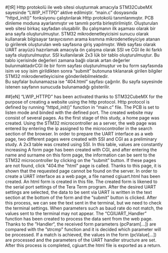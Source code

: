 #[tR]
Http protokolü ile web sitesi oluşturmak amacıyla STM32CubeMX sayesinde “LWIP_HTTPD” aktive edilmiştir. “main.c” dosyasında “httpd_init()” fonksiyonu çalıştırılarak Http protokolü tanımlanmıştır. PCB dinleme moduna ayarlanmıştır ve tanımlı portla birleştirilmiştir. Oluşturulan web sitesi birkaç sayfadan oluşabilir. Bu çalışmanın ilk aşaması olarak bir ana sayfa oluşturulmuştur. STM32 mikrodenetleyicisini sunucu olarak kullanarak bilgisayar tarayıcısının arama kısmına mikrodenetleyiciye atanan ip girilerek oluşturulan web sayfasına giriş yapılmıştır. Web sayfası olarak UART arayüzü hazırlamak amacıyla ön çalışma olarak SSI ve CGI ile iki farklı sayfa oluşturulmuştur. SSI kullanılarak 2x3 lük bir tablo oluşturulmuştur. Bu tablo içerisinde değerleri zamana bağlı olarak artan değerler bulunmaktadırCGI ile bir form sayfası oluşturulmuştur ve bu form sayfasında isim ve soy isim girildikten sonra “submit” butonuna tıklanarak girilen bilgiler STM32 mikrodenetleyicisine gönderilebilmektedir.  
Bu sayfalar bulunamazsa ise “404.html” sayfası çağırılır. Bu sayfa sayesinde istenen sayfanın sunucuda bulunamadığı gösterilir.

##[eN]
“LWIP_HTTPD” has been activated thanks to STM32CubeMX for the purpose of creating a website using the http protocol.
Http protocol is defined by running “httpd_init()” function in “main.c” file. The PCB is set to listen mode and binded with the defined port.
The created website may consist of several pages. As the first stage of this study, a home page was created. 
Using the STM32 microcontroller as a server, the web page was entered by entering the ip assigned to the microcontroller in the search section of the browser.
In order to prepare the UART interface as a web page, two different pages were created with SSI and CGI as a preliminary study. A 2x3 table was created using SSI. In this table, values are constantly increasing
A form page has been created with CGI, and after entering the name and surname on this form page, the information can be sent to the STM32 microcontroller by clicking on the “submit” button. 
If these pages are not found, click "404.the ”html" page is called. Thanks to this page, it is shown that the requested page cannot be found on the server.
In order to create a UART interface as a web page, a file named cgiuart.html has been created. 
An html form is created in this file. 
The created form is likened to the serial port settings of the Tera Term program.
After the desired UART settings are selected, the data to be sent via UART is written in the text section at the bottom of the form and the “submit” button is clicked.
After this process, we can see the text sent in the terminal, but we need to check the terminal settings.
When parameters such as baud rate do not match, the values sent to the terminal may not appear.
The “CGIUART_Handler” function has been created to process the data sent from the web page. 
Thanks to the ”Handler“, the received form parameters (pcParam[...]) are compared with the ”strcmp" function and it is decided which parameter will be processed. 
If a match is achieved, the values in the form (pcValue[...]) are processed and the parameters of the UART handler structure are set. 
After this process is completed, cgiuart.the html file is exported as a return.
